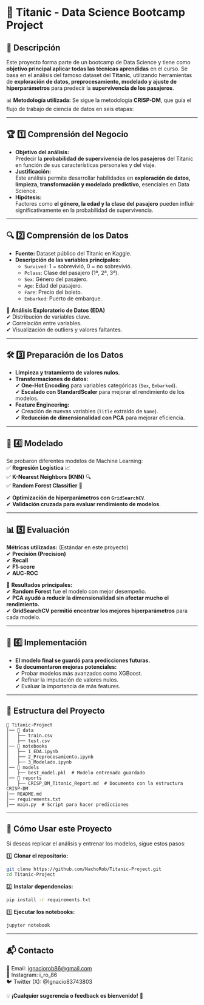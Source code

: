 # 🚢 Titanic - Data Science Bootcamp Project  

## 📌 Descripción  
Este proyecto forma parte de un bootcamp de Data Science y tiene como **objetivo principal aplicar todas las técnicas aprendidas** en el curso. Se basa en el análisis del famoso dataset del **Titanic**, utilizando herramientas de **exploración de datos, preprocesamiento, modelado y ajuste de hiperparámetros** para predecir la **supervivencia de los pasajeros**.  

📊 **Metodología utilizada:** Se sigue la metodología **CRISP-DM**, que guía el flujo de trabajo de ciencia de datos en seis etapas:  

---

## 🏆 **1️⃣ Comprensión del Negocio**
- **Objetivo del análisis:**  
  Predecir la **probabilidad de supervivencia de los pasajeros** del Titanic en función de sus características personales y del viaje.  
- **Justificación:**  
  Este análisis permite desarrollar habilidades en **exploración de datos, limpieza, transformación y modelado predictivo**, esenciales en Data Science.  
- **Hipótesis:**  
  Factores como **el género, la edad y la clase del pasajero** pueden influir significativamente en la probabilidad de supervivencia.  

---

## 🔍 **2️⃣ Comprensión de los Datos**
- **Fuente:** Dataset público del Titanic en Kaggle.  
- **Descripción de las variables principales:**  
  - `Survived`: 1 = sobrevivió, 0 = no sobrevivió.  
  - `Pclass`: Clase del pasajero (1ª, 2ª, 3ª).  
  - `Sex`: Género del pasajero.  
  - `Age`: Edad del pasajero.  
  - `Fare`: Precio del boleto.  
  - `Embarked`: Puerto de embarque.  

🔹 **Análisis Exploratorio de Datos (EDA)**  
✔ Distribución de variables clave.  
✔ Correlación entre variables.  
✔ Visualización de outliers y valores faltantes.  

---

## 🛠 **3️⃣ Preparación de los Datos**
- **Limpieza y tratamiento de valores nulos.**  
- **Transformaciones de datos:**  
  ✔ **One-Hot Encoding** para variables categóricas (`Sex`, `Embarked`).  
  ✔ **Escalado con StandardScaler** para mejorar el rendimiento de los modelos.  
- **Feature Engineering:**  
  ✔ Creación de nuevas variables (`Title` extraído de `Name`).  
  ✔ **Reducción de dimensionalidad con PCA** para mejorar eficiencia.  

---

## 🤖 **4️⃣ Modelado**
Se probaron diferentes modelos de Machine Learning:  
✅ **Regresión Logística** 📈  
✅ **K-Nearest Neighbors (KNN)** 🔍  
✅ **Random Forest Classifier** 🌲  

✔ **Optimización de hiperparámetros con `GridSearchCV`**.  
✔ **Validación cruzada para evaluar rendimiento de modelos**.  

---

## 📊 **5️⃣ Evaluación**
**Métricas utilizadas:** (Estándar en este proyecto)  
✔ **Precisión (Precision)**  
✔ **Recall**  
✔ **F1-score**  
✔ **AUC-ROC**  

🔹 **Resultados principales:**  
✔ **Random Forest** fue el modelo con mejor desempeño.  
✔ **PCA ayudó a reducir la dimensionalidad sin afectar mucho el rendimiento.**  
✔ **GridSearchCV permitió encontrar los mejores hiperparámetros** para cada modelo.  

---

## 🚀 **6️⃣ Implementación**
- **El modelo final se guardó para predicciones futuras.**  
- **Se documentaron mejoras potenciales:**  
  ✔ Probar modelos más avanzados como XGBoost.  
  ✔ Refinar la imputación de valores nulos.  
  ✔ Evaluar la importancia de más features.  

---

## 📂 **Estructura del Proyecto**
```
📂 Titanic-Project
│── 📂 data
│   ├── train.csv
│   ├── test.csv
│── 📂 notebooks
│   ├── 1_EDA.ipynb
│   ├── 2_Preprocesamiento.ipynb
│   ├── 3_Modelado.ipynb
│── 📂 models
│   ├── best_model.pkl  # Modelo entrenado guardado
│── 📂 reports
│   ├── CRISP_DM_Titanic_Report.md  # Documento con la estructura CRISP-DM
│── README.md
│── requirements.txt
│── main.py  # Script para hacer predicciones
```

---

## 🎯 **Cómo Usar este Proyecto**
Si deseas replicar el análisis y entrenar los modelos, sigue estos pasos:

1️⃣ **Clonar el repositorio:**  
```bash
git clone https://github.com/NachoRob/Titanic-Project.git
cd Titanic-Project
```
2️⃣ **Instalar dependencias:**  
```bash
pip install -r requirements.txt
```
3️⃣ **Ejecutar los notebooks:**  
```bash
jupyter notebook
```

---

## 📬 **Contacto**
📧 Email: ignaciorob86@gmail.com  
📸 Instagram: i_ro_86  
🐦 Twitter (X): @Ignacio83743803  

💡 **¡Cualquier sugerencia o feedback es bienvenido!** 🚀

